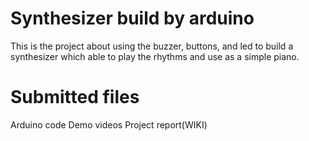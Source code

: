 # Synthesizer build by arduino
This is the project about using the buzzer, buttons, and led to build a synthesizer which able to play the rhythms and use as a simple piano.

# Submitted files
Arduino code
Demo videos
Project report(WIKI)
